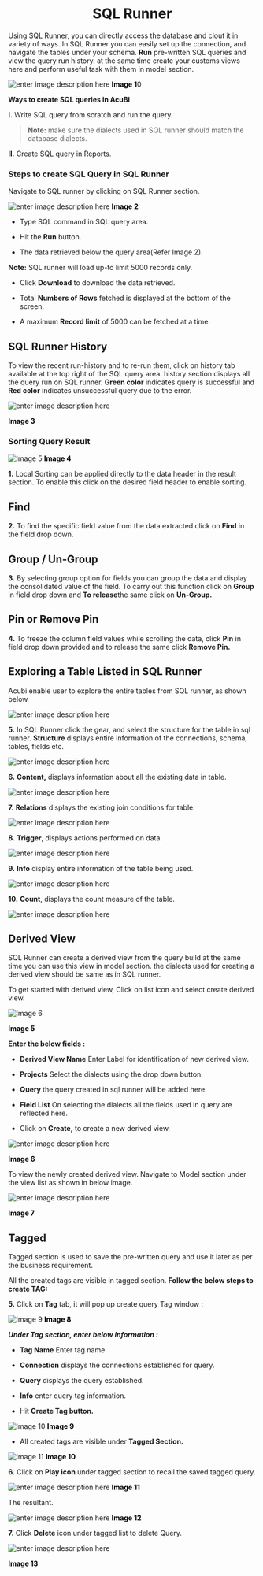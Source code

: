 


 <center><h1>SQL Runner</h1></center>

Using SQL Runner, you can directly access the database and clout it in variety of ways. In SQL Runner you can easily set up the connection, and navigate the tables under your schema.  <b>Run</b> pre-written SQL queries and view the query run history. at the same time create your customs views here and perform useful task with them in model section.

![enter image description here](https://raw.githubusercontent.com/sv18042016/fp1/f127fd40abc4d77b566dd8186cea91b69a9bfd25/images/New_version5/TD_SQL_Image1.png)
 <b><Font color = " black">Image 1</font></b>0

<b>Ways to create SQL queries in AcuBi</b>

<b>I.</b> Write SQL query from scratch and run the query.

 > <b>Note:</b> make sure the dialects used in SQL runner should match the database dialects.
    
<b>II.</b> Create SQL query in Reports.
    
### Steps to create SQL Query in SQL Runner

 Navigate to SQL runner by clicking on SQL Runner section.
 
![enter image description here](https://raw.githubusercontent.com/sv18042016/fp1/b39fda27ee8c1b3476ef40b62ec8a3057ff15786/images/New_version5/TD_SQL_Image2.png)
 <b><Font color = " black">Image 2</font></b>

-  Type  SQL command in SQL query area.

-   Hit the  <b>Run</b> button.

-   The data retrieved below the query area(Refer Image 2).

<b>Note:</b>  SQL runner will load up-to limit 5000 records only.

-  Click  <b>Download</b>  to download the data retrieved.

- Total <b>Numbers of Rows</b> fetched is displayed at the bottom of the screen.

-  A maximum  <b>Record limit</b>  of 5000 can be fetched at a time.
    
## SQL Runner History

To view the recent run-history and to re-run them, click on history tab available at the top right of the SQL query area. history section displays all the query run on SQL runner. <b>Green color</b> indicates query is successful and<b> Red color</b> indicates unsuccessful query due to the error.

![enter image description here](https://raw.githubusercontent.com/sv18042016/fp1/cc6726e8dbfc000869585b981af2b09437a7e149/images/New_version5/TD_SQL_Image4.png)

 <b><Font color = " black">Image 3</font></b>

###  Sorting Query Result

![Image 5](https://raw.githubusercontent.com/sv18042016/fp1/7ce6cf259173da9056f59348c70d063764c1ba85/images/New_version5/TD_SQL_Image4.png)
 <b><Font color = " black">Image 4</font></b>

<b>1.</b> Local Sorting can be applied directly to the data header in the result section. To enable this click on the desired field header to enable sorting.

## Find

<b>2.</b> To find the specific field value from the data extracted click on <b>Find</b> in the  field drop down.

## Group / Un-Group

<b>3.</b> By selecting group option for fields you can group the data and display the consolidated value of the field. To carry out this function click on <b>Group</b> in field drop down and <b>To release</b>the same click on <b>Un-Group.</b> 

## Pin or Remove Pin

<b>4.</b> To freeze the column field values while scrolling the data, click <b>Pin</b> in field drop down provided and to release the same click <b>Remove Pin.</b>

## Exploring a Table Listed in SQL Runner

Acubi enable user to explore the entire tables from SQL runner, as shown below

![enter image description here](https://raw.githubusercontent.com/sv18042016/fp1/3fbc92761bba53da64e77da27425242e77e24710/images/New_version5/TD_SQL_Image15.png)

<b>5.</b> In SQL Runner click the gear, and select the structure for the table in sql runner. <b> Structure</b> displays entire information of the connections, schema, tables,  fields etc.

![enter image description here](https://raw.githubusercontent.com/sv18042016/fp1/3fbc92761bba53da64e77da27425242e77e24710/images/New_version5/td_sql_structure.png)

<b>6.</b> <b>Content,</b> displays information about all the existing data in table.

![enter image description here](https://raw.githubusercontent.com/sv18042016/fp1/3fbc92761bba53da64e77da27425242e77e24710/images/New_version5/td_sql_content.png)

<b> 7.</b> <b>Relations</b> displays the existing join conditions for table.

![enter image description here](https://raw.githubusercontent.com/sv18042016/fp1/3fbc92761bba53da64e77da27425242e77e24710/images/New_version5/td_sql_join.png)

<b>8.</b> <b>Trigger</b>, displays actions performed on data.

![enter image description here](https://raw.githubusercontent.com/sv18042016/fp1/3fbc92761bba53da64e77da27425242e77e24710/images/New_version5/td_sql_trigger.png)

<b>9.</b> <b>Info</b> display entire information of the table being used.

![enter image description here](https://raw.githubusercontent.com/sv18042016/fp1/3fbc92761bba53da64e77da27425242e77e24710/images/New_version5/td_sql_info_image.png)

<b>10.</b> <b> Count</b>, displays the count measure of the table.

![enter image description here](https://raw.githubusercontent.com/sv18042016/fp1/3fbc92761bba53da64e77da27425242e77e24710/images/New_version5/td_sql_count.png)

## Derived View

SQL Runner can create a derived view from the query build at the same time you can use this view in model section. the dialects used for creating a derived view should be same as in SQL runner.

To get started with derived view, Click on list icon and select create derived view.

![Image 6](https://raw.githubusercontent.com/sv18042016/fp1/046dbed3d1d2595b7250ed3e1c4b57ef06d76ae2/images/New_version5/TD_SQL_Image5.png)

 <b><Font color = " black">Image 5</font></b>

<b>Enter the below fields :</b>

-   <b>Derived View Name</b>  Enter Label for identification of new derived view.
    
-   <b>Projects</b>  Select the dialects using the drop down button.
    
-   <b>Query</b>  the query created in sql runner will be added here.
    
-   <b>Field List</b>  On selecting the dialects all the fields used in query are reflected here.
        
-   Click on  <b>Create,</b>  to create a new derived view.
    
    
   
![enter image description here](https://raw.githubusercontent.com/sv18042016/fp1/b52a0977e50ba9bf53688b5eec4c52bd9ee25087/images/New_version5/TD_SQL_Image8.png)

 <b><Font color = " black">Image 6</font></b>

To view the newly created derived view. Navigate to Model section under the view list as shown in below image.

![enter image description here](https://raw.githubusercontent.com/sv18042016/fp1/3cb8656e408f910d26846ad3382689421ae2e644/images/New_version5/TD_SQL_IMAGE11.png)

 <b><Font color = " black">Image 7</font></b>

## Tagged

Tagged section is used to save the pre-written query and use it later as per the business requirement.

All the created tags are visible in tagged section.  <b>Follow the below steps to create TAG:</b>

<b>5.</b> Click on <b>Tag</b>  tab, it will pop up create query Tag window :

![Image 9](https://raw.githubusercontent.com/sv18042016/fp1/1fea7f40bc70240194a4aeff0d4e11d2d69bcbfe/images/New_version5/TD_SQL_Image6.png)
 <b><Font color = " black">Image 8</font></b>


<b><i>Under Tag section, enter below information :</i></b>

- <b>Tag Name</B>  Enter tag name

- <b> Connection</b>  displays the connections established for query.

- <b>Query</b>  displays the query established.

- <b>Info</b>  enter query tag information.

-    Hit  <b>Create Tag button.</b>

![Image 10](https://raw.githubusercontent.com/sv18042016/fp1/f02a3a5d4407bbdc3cb6b1be6bd1654c6a7868a9/images/New_version5/TD_SQL_Image9.png)
 <b><Font color = " black">Image 9</font></b>



 

-   All created tags are visible under <b>Tagged Section.</b>

![Image 11](https://raw.githubusercontent.com/sv18042016/fp1/b3d9a0d4c9dd12b6dae1530c6f93a8ecd52be782/images/New_version5/TD_SQL_Image10.png)
<b><Font color = " black">Image 10</font></b>

<b>6.</b> Click on <b>Play icon</b> under tagged section to recall the saved tagged query.

![enter image description here](https://raw.githubusercontent.com/sv18042016/fp1/ccf284a91a406cad5b295159df179f06483cd6ee/images/New_version5/TD_SQL_IMAGE12.png)
<b><Font color = " black">Image 11</font></b>

The resultant.

![enter image description here](https://raw.githubusercontent.com/sv18042016/fp1/e5b86fc5839552dcfb820fbe31a379d3f506ba17/images/New_version5/TD_SQL_IMAGE13.png)
<b><Font color = " black">Image 12</font></b> 

<b>7.</b> Click <b>Delete</b> icon under tagged list to delete Query.

![enter image description here](https://raw.githubusercontent.com/sv18042016/fp1/213b58e85e4f6c5b77ac3d24f9a3d6951cc714ac/images/New_version5/TD_SQL_IMAGE14.png)

<b><Font color = " black">Image 13</font></b> 
<!--stackedit_data:
eyJoaXN0b3J5IjpbMTgyMzUxMDAzNSw1NTQ1Nzg3MzgsLTE3MT
MxODY4MTUsLTkwOTY0Njc0NSwtNDY1MTY2NTU2LDE5NjMzODc0
NDEsLTQwMTAwMjA0NiwtMTM0NzQ0MTM4OCwtMjY3Mzc2NzY2LD
U1MDk3NjQxNiw2MzE1OTgxNiwtMjExMTM5NzEyOCw4ODU4NDcx
NjcsMzgwNDMwOTg1LDE3MjE4NjE5NjMsMjU2MzA4OTM0LDg1Nz
kwNjU4OF19
-->